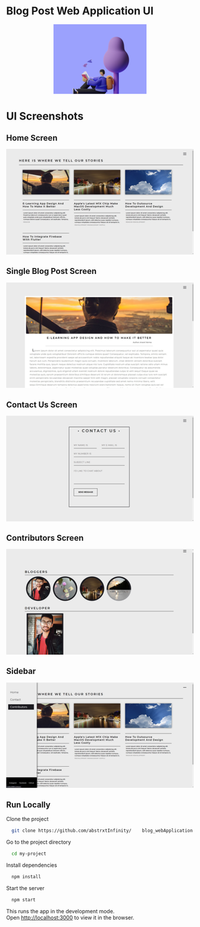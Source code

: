 # Blog Post Web Application UI

<p align="center">

<img src="./public/favicon.ico" width=250px >
</p>

# UI Screenshots

## Home Screen

![Logo](./screenshots/home.jpg)

## Single Blog Post Screen

![Logo](./screenshots/singlepost.jpg)

## Contact Us Screen

![Logo](./screenshots/contact.jpg)

## Contributors Screen

![Logo](./screenshots/contributors.jpg)

## Sidebar

![Logo](./screenshots/sidebar.jpg)

## Run Locally

Clone the project

```bash
  git clone https://github.com/abstrxtInfinity/    blog_webApplication.git
```

Go to the project directory

```bash
  cd my-project
```

Install dependencies

```bash
  npm install
```

Start the server

```bash
  npm start
```

This runs the app in the development mode.\
Open [http://localhost:3000](http://localhost:3000) to view it in the browser.
